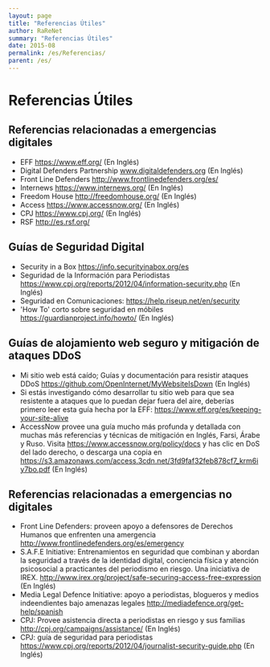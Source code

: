 ```yaml
---
layout: page
title: "Referencias Útiles"
author: RaReNet
summary: "Referencias Útiles"
date: 2015-08
permalink: /es/Referencias/
parent: /es/
---
```


# Referencias Útiles

## Referencias relacionadas a emergencias digitales

- EFF https://www.eff.org/ (En Inglés)
- Digital Defenders Partnership www.digitaldefenders.org (En Inglés)
- Front Line Defenders http://www.frontlinedefenders.org/es/
- Internews https://www.internews.org/ (En Inglés)
- Freedom House http://freedomhouse.org/ (En Inglés)
- Access https://www.accessnow.org/ (En Inglés)
- CPJ https://www.cpj.org/ (En Inglés)
- RSF http://es.rsf.org/ 

## Guías de Seguridad Digital

- Security in a Box https://info.securityinabox.org/es
- Seguridad de la Información para Periodistas https://www.cpj.org/reports/2012/04/information-security.php (En Inglés)
- Seguridad en Comunicaciones: https://help.riseup.net/en/security
- 'How To' corto sobre seguridad en móbiles https://guardianproject.info/howto/ (En Inglés)

## Guías de alojamiento web seguro y mitigación de ataques DDoS

- Mi sitio web está caído; Guías y documentación para resistir ataques DDoS https://github.com/OpenInternet/MyWebsiteIsDown (En Inglés)
- Si estás investigando cómo desarrollar tu sitio web para que sea resistente a ataques que lo puedan dejar fuera del aire, deberías primero leer esta guía hecha por la EFF: https://www.eff.org/es/keeping-your-site-alive
- AccessNow provee una guía mucho más profunda y detallada con muchas más referencias y técnicas de mitigación en Inglés, Farsi, Árabe y Ruso. Visita https://www.accessnow.org/policy/docs y has clic en DoS del lado derecho, o descarga una copia en https://s3.amazonaws.com/access.3cdn.net/3fd9faf32feb878cf7_krm6iy7bo.pdf (En Inglés)

## Referencias relacionadas a emergencias no digitales

- Front Line Defenders: proveen apoyo a defensores de Derechos Humanos que enfrenten una amergencia http://www.frontlinedefenders.org/es/emergency
- S.A.F.E Initiative: Entrenamientos en seguridad que combinan y abordan la seguridad a través de la identidad digital, conciencia física y atención psicosocial a practicantes del periodismo en riesgo. Una iniciativa de IREX. http://www.irex.org/project/safe-securing-access-free-expression (En Inglés) 
-  Media Legal Defence Initiative: apoyo a periodistas, blogueros y medios indeendientes bajo amenazas legales http://mediadefence.org/get-help/spanish
- CPJ: Provee asistencia directa a periodistas en riesgo y sus familias http://cpj.org/campaigns/assistance/ (En Inglés)
- CPJ: guía de seguridad para periodistas https://www.cpj.org/reports/2012/04/journalist-security-guide.php (En Inglés)
    